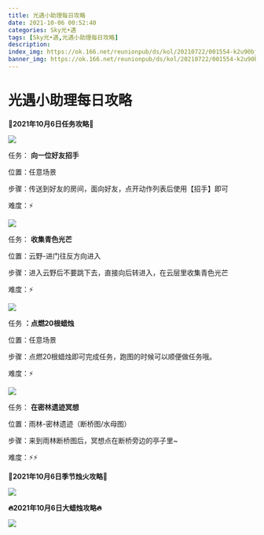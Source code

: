 ```yaml
---
title: 光遇小助理每日攻略
date: 2021-10-06 00:52:40
categories: Sky光•遇
tags: [Sky光•遇,光遇小助理每日攻略]
description: 
index_img: https://ok.166.net/reunionpub/ds/kol/20210722/001554-k2u90bj7ay.png?imageView&thumbnail=600x0&type=jpg
banner_img: https://ok.166.net/reunionpub/ds/kol/20210722/001554-k2u90bj7ay.png?imageView&thumbnail=600x0&type=jpg
---
```

# 光遇小助理每日攻略
  

**👑2021年10月6日任务攻略👑**

![](https://ok.166.net/reunionpub/ds/kol/20211006/002716-skf2a6b354.png)

任务： **向一位好友招手**

位置：任意场景

步骤：传送到好友的房间，面向好友，点开动作列表后使用【招手】即可

难度：⚡

![](https://ok.166.net/reunionpub/ds/kol/20211006/002746-nymis7zu39.png)

任务： **收集青色光芒**

位置：云野-进门往反方向进入

步骤：进入云野后不要跳下去，直接向后转进入，在云层里收集青色光芒

难度：⚡

![](https://ok.166.net/reunionpub/ds/kol/20211006/002822-ajseyz5o4g.png)

任务 **：点燃20根蜡烛**

位置：任意场景

步骤：点燃20根蜡烛即可完成任务，跑图的时候可以顺便做任务哦。

难度：⚡

![](https://ok.166.net/reunionpub/ds/kol/20211006/002850-jhmsz2traw.png)

任务： **在密林遗迹冥想**

位置：雨林-密林遗迹（断桥图/水母图）

步骤：来到雨林断桥图后，冥想点在断桥旁边的亭子里~

难度：⚡⚡

 **🌹2021年10月6日季节烛火攻略🌹**

![](https://ok.166.net/reunionpub/ds/kol/20211006/002137-feg6dobnhs.png)

  

 **🔥2021年10月6日大蜡烛攻略🔥**

![](https://ok.166.net/reunionpub/ds/kol/20211006/003016-zbs1dthgc7.png)

